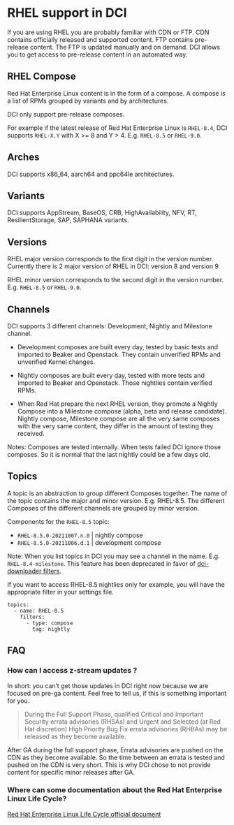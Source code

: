 # RHEL support in DCI

If you are using RHEL you are probably familiar with CDN or FTP. CDN contains officially released and supported content. FTP contains pre-release content. The FTP is updated manually and on demand. DCI allows you to get access to pre-release content in an automated way.

## RHEL Compose

Red Hat Enterprise Linux content is in the form of a compose. A compose is a list of RPMs grouped by variants and by architectures.

DCI only support pre-release composes.

For example if the latest release of Red Hat Enterprise Linux is `RHEL-8.4`, DCI supports `RHEL-X.Y` with X >= 8 and Y > 4. E.g. `RHEL-8.5` or `RHEL-9.0`.

## Arches

DCI supports x86_64, aarch64 and ppc64le architectures.

## Variants

DCI supports AppStream, BaseOS, CRB, HighAvailability, NFV, RT, ResilientStorage, SAP, SAPHANA variants.

## Versions

RHEL major version corresponds to the first digit in the version number. Currently there is 2 major version of RHEL in DCI: version 8 and version 9

RHEL minor version corresponds to the second digit in the version number. E.g. `RHEL-8.5` or `RHEL-9.0`.

## Channels

DCI supports 3 different channels: Development, Nightly and Milestone channel.

- Development composes are built every day, tested by basic tests and imported to Beaker and Openstack. They contain unverified RPMs and unverified Kernel changes.

- Nightly composes are built every day, tested with more tests and imported to Beaker and Openstack. Those nightlies contain verified RPMs.

- When Red Hat prepare the next RHEL version, they promote a Nightly Compose into a Milestone compose (alpha, beta and release candidate).
  Nightly compose, Milestone compose are all the very same composes with the very same content, they differ in the amount of testing they received.

Notes: Composes are tested internally. When tests failed DCI ignore those composes. So it is normal that the last nightly could be a few days old.

## Topics

A topic is an abstraction to group different Composes together. The name of the topic contains the major and minor version. E.g. RHEL-8.5.
The different Composes of the different channels are grouped by minor version.

Components for the `RHEL-8.5` topic:

- `RHEL-8.5.0-20211007.n.0` | nightly compose
- `RHEL-8.5.0-20211006.d.1` | development compose

Note: When you list topics in DCI you may see a channel in the name. E.g. `RHEL-8.4-milestone`. This feature has been deprecated in favor of [dci-downloader filters](https://docs.distributed-ci.io/dci-downloader/#filters).

If you want to access RHEL-8.5 nightlies only for example, you will have the appropriate filter in your settings file.

```
topics:
  - name: RHEL-8.5
    filters:
      - type: compose
        tag: nightly
```

## FAQ

### How can I access z-stream updates ?

In short: you can’t get those updates in DCI right now because we are focused on pre-ga content. Feel free to tell us, if this is something important for you.

> During the Full Support Phase, qualified Critical and Important Security errata advisories (RHSAs) and Urgent and Selected (at Red Hat discretion) High Priority Bug Fix errata advisories (RHBAs) may be released as they become available.

After GA during the full support phase, Errata advisories are pushed on the CDN as they become available. So the time between an errata is tested and pushed on the CDN is very short. This is why DCI chose to not provide content for specific minor releases after GA.

### Where can some documentation about the Red Hat Enterprise Linux Life Cycle?

[Red Hat Enterprise Linux Life Cycle official document](https://access.redhat.com/support/policy/updates/errata)
